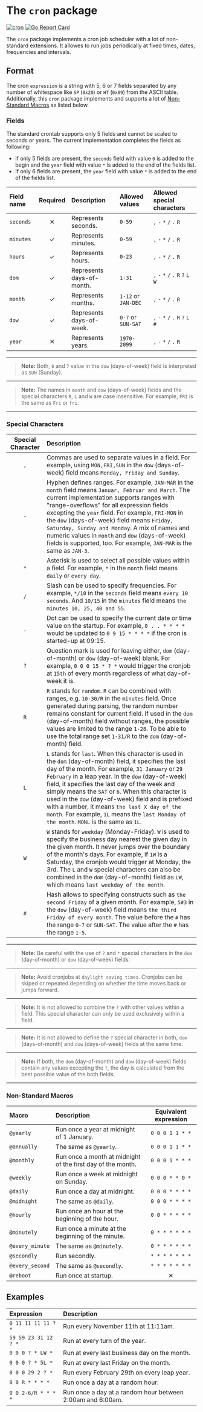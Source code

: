 # The `cron` package

[![cron](https://github.com/alex-schneider/cron/actions/workflows/go.yaml/badge.svg)](https://github.com/alex-schneider/cron/actions/workflows/go.yaml)
[![Go Report Card](https://goreportcard.com/badge/github.com/alex-schneider/cron)](https://goreportcard.com/report/github.com/alex-schneider/cron)

The `cron` package implements a cron job scheduler with a lot of non-standard extensions.
It allowes to run jobs periodically at fixed times, dates, frequencies and intervals.

## Format

The cron `expression` is a string with 5, 6 or 7 fields separated by any number of
whitespace like `SP` (`0x20`) or `HT` (`0x09`) from the ASCII table. Additionally,
this `cron` package implements and supports a lot of [Non-Standard Macros](#non-standard-macros)
as listed below.

### Fields

The standard crontab supports only 5 fields and cannot be scaled to seconds or years.
The current implementation completes the fields as following:

* If only 5 fields are present, the `seconds` field with value `0` is added to the
  begin and the `year` field with value `*` is added to the end of the fields list.
* If only 6 fields are present, the `year` field with value `*` is added to the
  end of the fields list.

| Field name | Required | Description               | Allowed values      | Allowed special characters          |
| :--------- | :------: | :------------------------ | :------------------ | :---------------------------------- |
| `seconds`  | &#10005; | Represents seconds.       | `0-59`              | `,` `-` `*` `/` `.` `R`             |
| `minutes`  | &#10003; | Represents minutes.       | `0-59`              | `,` `-` `*` `/` `.` `R`             |
| `hours`    | &#10003; | Represents hours.         | `0-23`              | `,` `-` `*` `/` `.` `R`             |
| `dom`      | &#10003; | Represents days-of-month. | `1-31`              | `,` `-` `*` `/` `.` `R` `?` `L` `W` |
| `month`    | &#10003; | Represents months.        | `1-12` or `JAN-DEC` | `,` `-` `*` `/` `.` `R`             |
| `dow`      | &#10003; | Represents days-of-week.  | `0-7` or `SUN-SAT`  | `,` `-` `*` `/` `.` `R` `?` `L` `#` |
| `year`     | &#10005; | Represents years.         | `1970-2099`         | `,` `-` `*` `/` `.` `R`             |

---

> **Note:** Both, `0` and `7` value in the `dow` (days-of-week) field is interpreted
 as `SUN` (Sunday).

---

> **Note:** The names in `month` and `dow` (days-of-week) fields and the special
 characters `R`, `L` and `W` are case insensitive. For example, `FRI` is the same
 as `Fri` or `fri`.

---

### Special Characters

| Special Character | Description |
| :---------------: | :---------- |
| `,`               | Commas are used to separate values in a field. For example, using `MON,FRI,SUN` in the `dow` (days-of-week) field means `Monday, Friday and Sunday`. |
| `-`               | Hyphen defines ranges. For example, `JAN-MAR` in the `month` field means `Januar, Februar and March`. The current implementation supports ranges with "range-overflows" for all expression fields excepting the `year` field. For example, `FRI-MON` in the `dow` (days-of-week) field means `Friday, Saturday, Sunday and Monday`. A mix of names and numeric values in `month` and `dow` (days-of-week) fields is supported, too. For example, `JAN-MAR` is the same as `JAN-3`. |
| `*`               | Asterisk is used to select all possible values within a field. For example, `*` in the `month` field means `daily` or `every day`. |
| `/`               | Slash can be used to specify frequencies. For example, `*/10` in the `seconds` field means `every 10 seconds`. And `10/15` in the `minutes` field means `the minutes 10, 25, 40 and 55`. |
| `.`               | Dot can be used to specify the current date or time value on the startup. For example, `0 . . * * * *` would be updated to `0 9 15 * * * *` if the cron is started-up at 09:15. |
| `?`               | Question mark is used for leaving either, `dom` (day-of-month) or `dow` (day-of-week) blank. For example, `0 0 0 15 * ? *` would trigger the cronjob at `15th` of every month regardless of what day-of-week it is. |
| `R`               | `R` stands for `random`. `R` can be combined with ranges, e.g. `10-30/R` in the `minutes` field. Once generated during parsing, the random number remains constant for current field. If used in the `dom` (day-of-month) field without ranges, the possible values are limited to the range `1-28`. To be able to use the total range set `1-31/R` to the `dom` (day-of-month) field. |
| `L`               | `L` stands for `last`. When this character is used in the `dom` (day-of-month) field, it specifies the last day of the month. For example, `31 January` or `29 February` in a leap year. In the `dow` (day-of-week) field, it specifies the last day of the week and simply means the `SAT` or `6`. When this character is used in the `dow` (day-of-week) field and is prefixed with a number, it means `the last X day of the month`. For example, `1L` means the `last Monday of the month`. `MONL` is the same as `1L`. |
| `W`               | `W` stands for `weekday` (Monday-Friday). `W` is used to specify the business day nearest the given day in the given month. It never jumps over the boundary of the month's days. For example, if `1W` is a Saturday, the cronjob would trigger at Monday, the 3rd. The `L` and `W` special characters can also be combined in the `dom` (day-of-month) field as `LW`, which means `last weekday of the month`. |
| `#`               | Hash allows to specifying constructs such as `the second Friday` of a given month. For example, `5#3` in the `dow` (day-of-week) field means `the third Friday of every month`. The value before the `#` has the range `0-7` or `SUN-SAT`. The value after the `#` has the range `1-5`. |

---

> **Note:** Be careful with the use of `?` and `*` special characters in the `dom`
 (day-of-month) or `dow` (day-of-week) fields.

---

> **Note:** Avoid cronjobs at `daylight saving times`. Cronjobs can be skiped or
 repeated depending on whether the time moves back or jumps forward.

---

> **Note:** It is not allowed to combine the `?` with other values within a field.
 This special character can only be used exclusively within a field.

---

> **Note:** It is not allowed to define the `?` special character in both, `dom`
 (days-of-month) and `dow` (days-of-week) fields at the same time.

---

> **Note:** If both, the `dom` (day-of-month) and `dow` (day-of-week) fields contain
 any values excepting the `?`, the day is calculated from the best possible value
 of the both fields.

---

### Non-Standard Macros

| Macro           | Description                                                 | Equivalent expression |
| :-------------- | :---------------------------------------------------------- | :-------------------: |
| `@yearly`       | Run once a year at midnight of 1 January.                   | `0 0 0 1 1 * *`       |
| `@annually`     | The same as `@yearly`.                                      | `0 0 0 1 1 * *`       |
| `@monthly`      | Run once a month at midnight of the first day of the month. | `0 0 0 1 * * *`       |
| `@weekly`       | Run once a week at midnight on Sunday.                      | `0 0 0 * * 0 *`       |
| `@daily`        | Run once a day at midnight.                                 | `0 0 0 * * * *`       |
| `@midnight`     | The same as `@daily`.                                       | `0 0 0 * * * *`       |
| `@hourly`       | Run once an hour at the beginning of the hour.              | `0 0 * * * * *`       |
| `@minutely`     | Run once a minute at the beginning of the minute.           | `0 * * * * * *`       |
| `@every_minute` | The same as `@minutely`.                                    | `0 * * * * * *`       |
| `@secondly`     | Run secondly.                                               | `* * * * * * *`       |
| `@every_second` | The same as `@secondly`.                                    | `* * * * * * *`       |
| `@reboot`       | Run once at startup.                                        | &#10005;              |

## Examples

| Expression           | Description                                                |
| :------------------- | :--------------------------------------------------------- |
| `0 11 11 11 11 ? *`  | Run every November 11th at 11:11am.                        |
| `59 59 23 31 12 ? *` | Run at every turn of the year.                             |
| `0 0 0 ? * LW *`     | Run at every last business day on the month.               |
| `0 0 0 ? * 5L *`     | Run at every last Friday on the month.                     |
| `0 0 0 29 2 ? *`     | Run every February 29th on every leap year.                |
| `0 0 R * * * *`      | Run once a day at a random hour.                           |
| `0 0 2-6/R * * * *`  | Run once a day at a random hour between 2:00am and 6:00am. |
